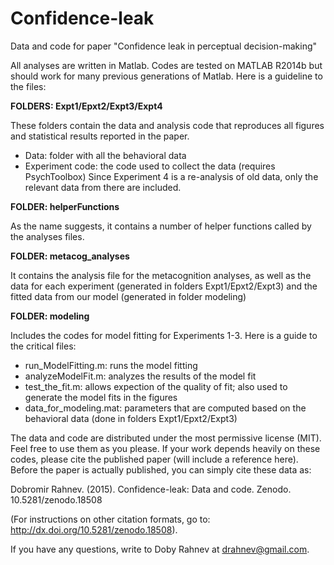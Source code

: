 # Confidence-leak
Data and code for paper "Confidence leak in perceptual decision-making"

All analyses are written in Matlab. Codes are tested on MATLAB R2014b but should work for many previous generations of Matlab.
Here is a guideline to the files:

**FOLDERS: Expt1/Epxt2/Expt3/Expt4**

These folders contain the data and analysis code that reproduces all figures and statistical results reported in the paper.
  - Data: folder with all the behavioral data
  - Experiment code: the code used to collect the data (requires PsychToolbox)
Since Experiment 4 is a re-analysis of old data, only the relevant data from there are included.

**FOLDER: helperFunctions**

As the name suggests, it contains a number of helper functions called by the analyses files.

**FOLDER: metacog_analyses**

It contains the analysis file for the metacognition analyses, as well as the data for each experiment (generated in folders 
Expt1/Epxt2/Expt3) and the fitted data from our model (generated in folder modeling)

**FOLDER: modeling**

Includes the codes for model fitting for Experiments 1-3. Here is a guide to the critical files:
  - run_ModelFitting.m:     runs the model fitting
  - analyzeModelFit.m:      analyzes the results of the model fit
  - test_the_fit.m:         allows expection of the quality of fit; also used to generate the model fits in the figures
  - data_for_modeling.mat:  parameters that are computed based on the behavioral data (done in folders Expt1/Epxt2/Expt3)


The data and code are distributed under the most permissive license (MIT). Feel free to use them as you please. If your
work depends heavily on these codes, please cite the published paper (will include a reference here). Before the paper is
actually published, you can simply cite these data as:

Dobromir Rahnev. (2015). Confidence-leak: Data and code. Zenodo. 10.5281/zenodo.18508

(For instructions on other citation formats, go to: http://dx.doi.org/10.5281/zenodo.18508). 

If you have any questions, write to Doby Rahnev at drahnev@gmail.com.
